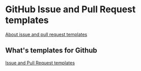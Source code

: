 # GitHub Issue and Pull Request templates

[About issue and pull request templates](https://help.github.com/en/github/building-a-strong-community/about-issue-and-pull-request-templates)

## What's templates for Github

[Issue and Pull Request templates](https://github.blog/2016-02-17-issue-and-pull-request-templates/)